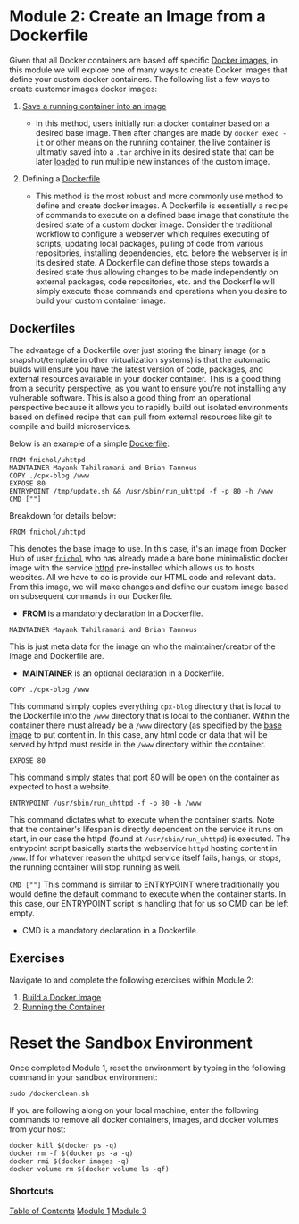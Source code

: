 # Module 2: Create an Image from a Dockerfile

Given that all Docker containers are based off specific [Docker images](https://docs.docker.com/engine/userguide/storagedriver/imagesandcontainers/), in this module we will explore one of many ways to create Docker Images that define your custom docker containers. The following list a few ways to create customer images docker images: 

1. [Save a running container into an image](https://docs.docker.com/engine/reference/commandline/save/)
  
    * In this method, users initially run a docker container based on a desired base image. Then after changes are made by `docker exec -it` or other means on the running container, the live container is ultimatly saved into a `.tar` archive in its desired state that can be later [loaded](https://docs.docker.com/engine/reference/commandline/load/) to run multiple new instances of the custom image. 

2. Defining a [Dockerfile](https://www.digitalocean.com/community/tutorials/docker-explained-using-dockerfiles-to-automate-building-of-images)
  
    * This method is the most robust and more commonly use method to define and create docker images. A Dockerfile is essentially a recipe of commands to execute on a defined base image that constitute the desired state of a custom docker image. Consider the traditional workflow to configure a webserver which requires executing of scripts, updating local packages, pulling of code from various repositories, installing dependencies, etc. before the webserver is in its desired state. A Dockerfile can define those steps towards a desired state thus allowing changes to be made independently on external packages, code repositories, etc. and the Dockerfile will simply execute those commands and operations when you desire to build your custom container image. 

## Dockerfiles

The advantage of a Dockerfile over just storing the binary image (or a snapshot/template in other virtualization systems) is that the automatic builds will ensure you have the latest version of code, packages, and external resources available in your docker container. This is a good thing from a security perspective, as you want to ensure you’re not installing any vulnerable software. This is also a good thing from an operational perspective because it allows you to rapidly build out isolated environments based on defined recipe that can pull from external resources like git to compile and build microservices. 

Below is an example of a simple [Dockerfile](https://github.com/Citrix-TechSpecialist/GoLang-cpx): 

```
FROM fnichol/uhttpd
MAINTAINER Mayank Tahilramani and Brian Tannous
COPY ./cpx-blog /www
EXPOSE 80
ENTRYPOINT /tmp/update.sh && /usr/sbin/run_uhttpd -f -p 80 -h /www
CMD [""]
```
Breakdown for details below: 

```
FROM fnichol/uhttpd
```

 This denotes the base image to use. In this case, it's an image from Docker Hub of user [`fnichol`](https://github.com/fnichol/docker-uhttpd) who has already made a bare bone minimalistic docker image with the service [httpd](https://httpd.apache.org/docs/2.4/programs/httpd.html) pre-installed which allows us to hosts websites. All we have to do is provide our HTML code and relevant data. From this image, we will make changes and define our custom image based on subsequent commands in our Dockerfile. 
    
  * **FROM** is a mandatory declaration in a Dockerfile.

```
MAINTAINER Mayank Tahilramani and Brian Tannous
```

 This is just meta data for the image on who the maintainer/creator of the image and Dockerfile are. 
    
  * **MAINTAINER** is an optional declaration in a Dockerfile.

```
COPY ./cpx-blog /www
```

  This command simply copies everything `cpx-blog` directory that is local to the Dockerfile into the `/www` directory that is local to the contianer. Within the container there must already be a `/www` directory (as specified by the [base image](https://github.com/fnichol/docker-uhttpd) to put content in. In this case, any html code or data that will be served by httpd must reside in the `/www` directory within the container. 

```
EXPOSE 80
```

  This command simply states that port 80 will be open on the container as expected to host a website.

```
ENTRYPOINT /usr/sbin/run_uhttpd -f -p 80 -h /www
```
 This command dictates what to execute when the container starts. Note that the container's lifespan is directly dependent on the service it runs on start, in our case the httpd (found at `/usr/sbin/run_uhttpd`) is executed. The entrypoint script basically starts the webservice `httpd` hosting content in `/www`. If for whatever reason the uhttpd service itself fails, hangs, or stops, the running container will stop running as well.

`CMD [""]`
 This command is similar to ENTRYPOINT where traditionally you would define the default command to execute when the container starts. In this case, our ENTRYPOINT script is handling that for us so CMD can be left empty. 
   * CMD is a mandatory declaration in a Dockerfile. 

## Exercises 

Navigate to and complete the following exercises within Module 2:

1. [Build a Docker Image](./Exercise-1)
2. [Running the Container](./Exercise-2)

# Reset the Sandbox Environment 

Once completed Module 1, reset the environment by typing in the following command in your sandbox environment: 

`sudo /dockerclean.sh`

If you are following along on your local machine, enter the following commands to remove all docker containers, images, and docker volumes from your host: 

```
docker kill $(docker ps -q)
docker rm -f $(docker ps -a -q)
docker rmi $(docker images -q)
docker volume rm $(docker volume ls -qf)
```

### Shortcuts

[Table of Contents](../)
[Module 1](../Module-1)
[Module 3](../Module-3)
